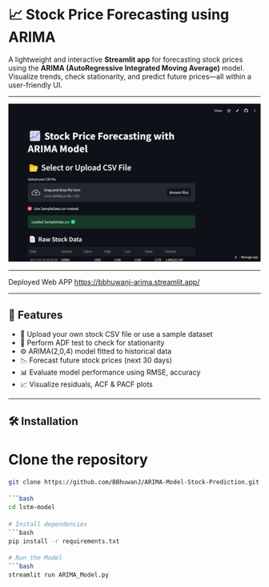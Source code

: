 # 📈 Stock Price Forecasting using ARIMA

A lightweight and interactive **Streamlit app** for forecasting stock prices using the **ARIMA (AutoRegressive Integrated Moving Average)** model. Visualize trends, check stationarity, and predict future prices—all within a user-friendly UI.

--------------------------

![App Demo](https://github.com/BBhuwanJ/ARIMA-Model-Stock-Prediction/blob/1256a4e2f18148c27cc2173c9723f6cdecd60bbc/assets/ARIMA%20MODEL.png)

--------------------------

Deployed Web APP
https://bbhuwanj-arima.streamlit.app/ 


--------------------------

## 🚀 Features

- 📂 Upload your own stock CSV file or use a sample dataset
- 🧪 Perform ADF test to check for stationarity
- ⚙️ ARIMA(2,0,4) model fitted to historical data
- 📉 Forecast future stock prices (next 30 days)
- 📊 Evaluate model performance using RMSE, accuracy
- 📈 Visualize residuals, ACF & PACF plots

----------------------------

## 🛠️ Installation


# Clone the repository
```bash
git clone https://github.com/BBhuwanJ/ARIMA-Model-Stock-Prediction.git

```bash
cd lstm-model

# Install dependencies
```bash
pip install -r requirements.txt

# Run the Model
```bash
streamlit run ARIMA_Model.py
